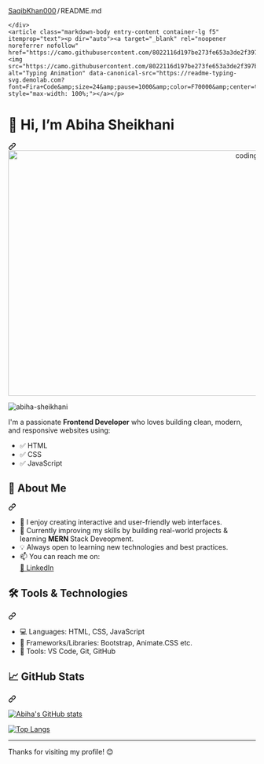 
<div class="Box-body p-4">
    <div class="d-flex flex-justify-between">
      <div class="text-mono text-small mb-3">
        <a href="/SaqibKhan000/SaqibKhan000" class="no-underline Link--primary">SaqibKhan000</a><span class="color-fg-muted d-inline-block" style="padding:0px 2px;">/</span>README<span class="color-fg-muted">.md</span>
      </div>

    </div>
    <article class="markdown-body entry-content container-lg f5" itemprop="text"><p dir="auto"><a target="_blank" rel="noopener noreferrer nofollow" href="https://camo.githubusercontent.com/8022116d197be273fe653a3de2f397bece3e3775452b4ababecf88a5491da1f3/68747470733a2f2f726561646d652d747970696e672d7376672e64656d6f6c61622e636f6d3f666f6e743d466972612b436f64652673697a653d32342670617573653d3130303026636f6c6f723d4637303030302663656e7465723d74727565267643656e7465723d747275652677696474683d343335266c696e65733d48692b49276d2b4d7568616d6d61642b53617169622b4b68616e3b46726f6e74656e642b446576656c6f7065723b492b6275696c642b636f6f6c2b776562736974657321"><img src="https://camo.githubusercontent.com/8022116d197be273fe653a3de2f397bece3e3775452b4ababecf88a5491da1f3/68747470733a2f2f726561646d652d747970696e672d7376672e64656d6f6c61622e636f6d3f666f6e743d466972612b436f64652673697a653d32342670617573653d3130303026636f6c6f723d4637303030302663656e7465723d74727565267643656e7465723d747275652677696474683d343335266c696e65733d48692b49276d2b4d7568616d6d61642b53617169622b4b68616e3b46726f6e74656e642b446576656c6f7065723b492b6275696c642b636f6f6c2b776562736974657321" alt="Typing Animation" data-canonical-src="https://readme-typing-svg.demolab.com?font=Fira+Code&amp;size=24&amp;pause=1000&amp;color=F70000&amp;center=true&amp;vCenter=true&amp;width=435&amp;lines=Hi+I'm+Muhammad+Saqib+Khan;Frontend+Developer;I+build+cool+websites!" style="max-width: 100%;"></a></p>
<div class="markdown-heading" dir="auto"><h1 class="heading-element" dir="auto">👋 Hi, I’m Abiha Sheikhani</h1><a id="user-content--hi-im-muhammad-saqib-khan" class="anchor" aria-label="Permalink: 👋 Hi, I’m Abiha Sheikhani" href="#-hi-im-muhammad-saqib-khan"><svg class="octicon octicon-link" viewBox="0 0 16 16" version="1.1" width="16" height="16" aria-hidden="true"><path d="m7.775 3.275 1.25-1.25a3.5 3.5 0 1 1 4.95 4.95l-2.5 2.5a3.5 3.5 0 0 1-4.95 0 .751.751 0 0 1 .018-1.042.751.751 0 0 1 1.042-.018 1.998 1.998 0 0 0 2.83 0l2.5-2.5a2.002 2.002 0 0 0-2.83-2.83l-1.25 1.25a.751.751 0 0 1-1.042-.018.751.751 0 0 1-.018-1.042Zm-4.69 9.64a1.998 1.998 0 0 0 2.83 0l1.25-1.25a.751.751 0 0 1 1.042.018.751.751 0 0 1 .018 1.042l-1.25 1.25a3.5 3.5 0 1 1-4.95-4.95l2.5-2.5a3.5 3.5 0 0 1 4.95 0 .751.751 0 0 1-.018 1.042.751.751 0 0 1-1.042.018 1.998 1.998 0 0 0-2.83 0l-2.5 2.5a1.998 1.998 0 0 0 0 2.83Z"></path></svg></a></div>
<center><image align="center" src="https://i.pinimg.com/originals/e7/26/c7/e726c74ac081eed50feee1433d12c998.gif"  alt="codinggirlimg" height="500" width="1000"></center>
<p align="left"> <img src="https://komarev.com/ghpvc/?username=abiha-sheikhani&label=Profile%20views&color=0e75b6&style=flat" alt="abiha-sheikhani" /> </p>

<p dir="auto">I'm a passionate <strong>Frontend Developer</strong> who loves building clean, modern, and responsive websites using:</p>
<ul dir="auto">
<li>✅ HTML</li>
<li>✅ CSS</li>
<li>✅ JavaScript</li>
</ul>
<div class="markdown-heading" dir="auto"><h2 class="heading-element" dir="auto">🚀 About Me</h2><a id="user-content--about-me" class="anchor" aria-label="Permalink: 🚀 About Me" href="#-about-me"><svg class="octicon octicon-link" viewBox="0 0 16 16" version="1.1" width="16" height="16" aria-hidden="true"><path d="m7.775 3.275 1.25-1.25a3.5 3.5 0 1 1 4.95 4.95l-2.5 2.5a3.5 3.5 0 0 1-4.95 0 .751.751 0 0 1 .018-1.042.751.751 0 0 1 1.042-.018 1.998 1.998 0 0 0 2.83 0l2.5-2.5a2.002 2.002 0 0 0-2.83-2.83l-1.25 1.25a.751.751 0 0 1-1.042-.018.751.751 0 0 1-.018-1.042Zm-4.69 9.64a1.998 1.998 0 0 0 2.83 0l1.25-1.25a.751.751 0 0 1 1.042.018.751.751 0 0 1 .018 1.042l-1.25 1.25a3.5 3.5 0 1 1-4.95-4.95l2.5-2.5a3.5 3.5 0 0 1 4.95 0 .751.751 0 0 1-.018 1.042.751.751 0 0 1-1.042.018 1.998 1.998 0 0 0-2.83 0l-2.5 2.5a1.998 1.998 0 0 0 0 2.83Z"></path></svg></a></div>
<ul dir="auto">
<li>🔭 I enjoy creating interactive and user-friendly web interfaces.</li>
<li>🌱 Currently improving my skills by building real-world projects & learning <strong> MERN </strong> Stack Deveopment.</li>
<li>💡 Always open to learning new technologies and best practices.</li>
<li>📫 You can reach me on:<br>
<a href="https://www.linkedin.com/in/abiha-sheikhani-7229aa317/" rel="nofollow">💼 LinkedIn</a></li>
</ul>

<div class="markdown-heading" dir="auto"><h2 class="heading-element" dir="auto">🛠️ Tools &amp; Technologies</h2><a id="user-content-️-tools--technologies" class="anchor" aria-label="Permalink: 🛠️ Tools &amp; Technologies" href="#️-tools--technologies"><svg class="octicon octicon-link" viewBox="0 0 16 16" version="1.1" width="16" height="16" aria-hidden="true"><path d="m7.775 3.275 1.25-1.25a3.5 3.5 0 1 1 4.95 4.95l-2.5 2.5a3.5 3.5 0 0 1-4.95 0 .751.751 0 0 1 .018-1.042.751.751 0 0 1 1.042-.018 1.998 1.998 0 0 0 2.83 0l2.5-2.5a2.002 2.002 0 0 0-2.83-2.83l-1.25 1.25a.751.751 0 0 1-1.042-.018.751.751 0 0 1-.018-1.042Zm-4.69 9.64a1.998 1.998 0 0 0 2.83 0l1.25-1.25a.751.751 0 0 1 1.042.018.751.751 0 0 1 .018 1.042l-1.25 1.25a3.5 3.5 0 1 1-4.95-4.95l2.5-2.5a3.5 3.5 0 0 1 4.95 0 .751.751 0 0 1-.018 1.042.751.751 0 0 1-1.042.018 1.998 1.998 0 0 0-2.83 0l-2.5 2.5a1.998 1.998 0 0 0 0 2.83Z"></path></svg></a></div>
<ul dir="auto">
<li>💻 Languages: HTML, CSS, JavaScript</li>
<li>🧩 Frameworks/Libraries: Bootstrap, Animate.CSS etc.</li>
<li>🔧 Tools: VS Code, Git, GitHub</li>
</ul>
<div class="markdown-heading" dir="auto"><h2 class="heading-element" dir="auto">📈 GitHub Stats</h2><a id="user-content--github-stats" class="anchor" aria-label="Permalink: 📈 GitHub Stats" href="#-github-stats"><svg class="octicon octicon-link" viewBox="0 0 16 16" version="1.1" width="16" height="16" aria-hidden="true"><path d="m7.775 3.275 1.25-1.25a3.5 3.5 0 1 1 4.95 4.95l-2.5 2.5a3.5 3.5 0 0 1-4.95 0 .751.751 0 0 1 .018-1.042.751.751 0 0 1 1.042-.018 1.998 1.998 0 0 0 2.83 0l2.5-2.5a2.002 2.002 0 0 0-2.83-2.83l-1.25 1.25a.751.751 0 0 1-1.042-.018.751.751 0 0 1-.018-1.042Zm-4.69 9.64a1.998 1.998 0 0 0 2.83 0l1.25-1.25a.751.751 0 0 1 1.042.018.751.751 0 0 1 .018 1.042l-1.25 1.25a3.5 3.5 0 1 1-4.95-4.95l2.5-2.5a3.5 3.5 0 0 1 4.95 0 .751.751 0 0 1-.018 1.042.751.751 0 0 1-1.042.018 1.998 1.998 0 0 0-2.83 0l-2.5 2.5a1.998 1.998 0 0 0 0 2.83Z"></path></svg></a></div>
<p dir="auto"><a target="_blank" rel="noopener noreferrer nofollow" href="https://camo.githubusercontent.com/75170565a59ad12d22f817d5a509548adcd20e33bca1657dfb0825b796fc509d/68747470733a2f2f6769746875622d726561646d652d73746174732e76657263656c2e6170702f6170693f757365726e616d653d53617169624b68616e3030302673686f775f69636f6e733d74727565267468656d653d7261646963616c"><img src="https://camo.githubusercontent.com/75170565a59ad12d22f817d5a509548adcd20e33bca1657dfb0825b796fc509d/68747470733a2f2f6769746875622d726561646d652d73746174732e76657263656c2e6170702f6170693f757365726e616d653d53617169624b68616e3030302673686f775f69636f6e733d74727565267468656d653d7261646963616c" alt="Abiha's GitHub stats" data-canonical-src="https://github-readme-stats.vercel.app/api?username=SaqibKhan000&amp;show_icons=true&amp;theme=radical" style="max-width: 100%;"></a></p>
<p dir="auto"><a target="_blank" rel="noopener noreferrer nofollow" href="https://camo.githubusercontent.com/8ed8c365a30d26bbf6176509381d20a16d5c1363536612c0d7bf81334bd8ee0c/68747470733a2f2f6769746875622d726561646d652d73746174732e76657263656c2e6170702f6170692f746f702d6c616e67732f3f757365726e616d653d53617169624b68616e303030266c61796f75743d636f6d70616374267468656d653d7261646963616c"><img src="https://camo.githubusercontent.com/8ed8c365a30d26bbf6176509381d20a16d5c1363536612c0d7bf81334bd8ee0c/68747470733a2f2f6769746875622d726561646d652d73746174732e76657263656c2e6170702f6170692f746f702d6c616e67732f3f757365726e616d653d53617169624b68616e303030266c61796f75743d636f6d70616374267468656d653d7261646963616c" alt="Top Langs" data-canonical-src="https://github-readme-stats.vercel.app/api/top-langs/?username=SaqibKhan000&amp;layout=compact&amp;theme=radical" style="max-width: 100%;"></a></p>
<hr>
<p dir="auto">Thanks for visiting my profile! 😊</p>
</article>
  </div>
